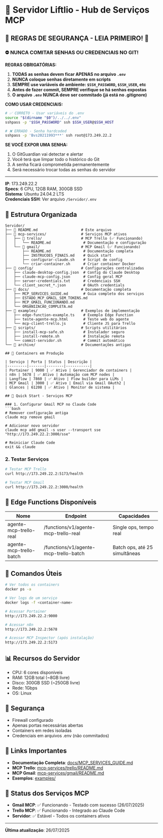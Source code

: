 # 🚀 Servidor Liftlio - Hub de Serviços MCP

## 🚨 REGRAS DE SEGURANÇA - LEIA PRIMEIRO! 🚨

### ⛔ NUNCA COMITAR SENHAS OU CREDENCIAIS NO GIT!

**REGRAS OBRIGATÓRIAS:**
1. **TODAS as senhas devem ficar APENAS no arquivo `.env`**
2. **NUNCA coloque senhas diretamente em scripts**
3. **SEMPRE use variáveis de ambiente: `$SSH_PASSWORD`, `$SSH_USER`, etc**
4. **Antes de fazer commit, SEMPRE verifique se há senhas expostas**
5. **O arquivo `.env` NUNCA deve ser commitado (já está no .gitignore)**

**COMO USAR CREDENCIAIS:**
```bash
# ✅ CORRETO - Usar variáveis do .env
source "$(dirname "$0")/../../.env"
sshpass -p "$SSH_PASSWORD" ssh $SSH_USER@$SSH_HOST

# ❌ ERRADO - Senha hardcoded
sshpass -p 'Bvs20211993***' ssh root@173.249.22.2
```

**SE VOCÊ EXPOR UMA SENHA:**
1. O GitGuardian vai detectar e alertar
2. Você terá que limpar todo o histórico do Git
3. A senha ficará comprometida permanentemente
4. Será necessário trocar todas as senhas do servidor

---

**IP**: 173.249.22.2  
**Specs**: 6 CPU, 12GB RAM, 300GB SSD  
**Sistema**: Ubuntu 24.04.2 LTS  
**Credenciais SSH**: Ver arquivo `/Servidor/.env`  

## 📁 Estrutura Organizada

```
Servidor/
├── 📄 README.md                    # Este arquivo
├── 📁 mcp-services/                # Serviços MCP ativos
│   ├── 📁 trello/                  # MCP Trello (✅ Funcionando)
│   │   └── README.md               # Documentação e configuração
│   └── 📁 gmail/                   # MCP Gmail (✅ Funcionando)
│       ├── README.md               # Documentação completa
│       ├── INSTRUCOES_FINAIS.md    # Quick start
│       ├── configurar-claude.sh    # Script de config
│       └── criar-container.sh      # Criar container Docker
├── 📁 config/                      # Configurações centralizadas
│   ├── claude-desktop-config.json  # Config do Claude Desktop
│   ├── claude-mcp-config.json      # Config geral MCP
│   ├── server-credentials.txt      # Credenciais SSH
│   └── client_secret_*.json        # OAuth credentials
├── 📁 docs/                        # Documentação completa
│   ├── MCP_SERVICES_GUIDE.md       # Guia completo dos serviços
│   ├── ESTADO_MCP_GMAIL_SEM_TOKENS.md
│   ├── MCP_GMAIL_FUNCIONANDO.md
│   └── ORGANIZACAO_COMPLETA.md
├── 📁 examples/                    # Exemplos de implementação
│   ├── edge-function-example.ts    # Exemplo Edge Function
│   ├── teste-agente-mcp.html       # Teste web do agente
│   └── mcp-client-trello.js        # Cliente JS para Trello
├── 📁 scripts/                     # Scripts utilitários
│   ├── install-mcp-safe.sh         # Instalador seguro
│   ├── install-remote.sh           # Instalação remota
│   └── commit-servidor.sh          # Commit automático
└── 📁 archive/                     # Documentações antigas

## 🐳 Containers em Produção

| Serviço | Porta | Status | Descrição |
|---------|-------|--------|-----------|
| Portainer | 9000 | ✅ Ativo | Gerenciador de containers |
| n8n | 5678 | ✅ Ativo | Automação com MCP nodes |
| Langflow | 7860 | ✅ Ativo | Flow builder para LLMs |
| MCP Gmail | 3000 | ✅ Ativo | Email via Gmail OAuth2 |
| Glances | 61208 | ✅ Ativo | Monitor de sistema |

## 🚀 Quick Start - Serviços MCP 

### 1. Configurar Gmail MCP no Claude Code
```bash
# Remover configuração antiga
claude mcp remove gmail

# Adicionar novo servidor
claude mcp add gmail -s user --transport sse "http://173.249.22.2:3000/sse"

# Reiniciar Claude Code
exit && claude
```

### 2. Testar Serviços
```bash
# Testar MCP Trello
curl http://173.249.22.2:5173/health

# Testar MCP Gmail  
curl http://173.249.22.2:3000/health
```

## 📝 Edge Functions Disponíveis

| Nome | Endpoint | Capacidades |
|------|----------|-------------|
| agente-mcp-trello-real | /functions/v1/agente-mcp-trello-real | Single ops, tempo real |
| agente-mcp-trello-batch | /functions/v1/agente-mcp-trello-batch | Batch ops, até 25 simultâneas |

## 🔧 Comandos Úteis

```bash
# Ver todos os containers
docker ps -a

# Ver logs de um serviço
docker logs -f <container-name>

# Acessar Portainer
http://173.249.22.2:9000

# Acessar n8n
http://173.249.22.2:5678

# Acessar MCP Inspector (após instalação)
http://173.249.22.2:5173
```

## 📊 Recursos do Servidor

- CPU: 6 cores disponíveis
- RAM: 12GB total (~8GB livre)
- Disco: 300GB SSD (~250GB livre)
- Rede: 1Gbps
- OS: Linux

## 🔐 Segurança

- Firewall configurado
- Apenas portas necessárias abertas
- Containers em redes isoladas
- Credenciais em arquivos .env (não commitados)

## 🔗 Links Importantes

- **Documentação Completa**: [docs/MCP_SERVICES_GUIDE.md](./docs/MCP_SERVICES_GUIDE.md)
- **MCP Trello**: [mcp-services/trello/README.md](./mcp-services/trello/README.md)
- **MCP Gmail**: [mcp-services/gmail/README.md](./mcp-services/gmail/README.md)
- **Exemplos**: [examples/](./examples/)

## 🎯 Status dos Serviços MCP

- **Gmail MCP**: ✅ Funcionando - Testado com sucesso (26/07/2025)
- **Trello MCP**: ✅ Funcionando - Integrado ao Claude Code
- **Servidor**: ✅ Estável - Todos os containers ativos

---

**Última atualização**: 26/07/2025